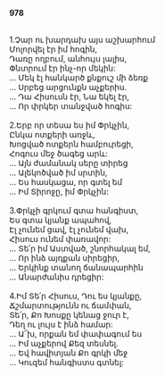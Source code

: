 **978**

\
1.Չար ու խարդախ այս աշխարհում\
Մոլորվել էր իմ հոգին,\
Դառը ողբում, անհույս լալիս,\
Փնտրում էր ինչ-որ մեկին:\
 ... Մեկ էլ հանկարծ քնքուշ մի ձեռք\
 ... Սրբեց արցունքն աչքերիս.\
 ... Դա Հիսուսն էր, Նա եկել էր,\
 ... Որ փրկեր տանջված հոգիս:\
\
2.Երբ որ տեսա ես իմ Փրկչին,\
Ընկա ոտքերի առջև,\
Խոցված ոտքերն համբուրեցի,\
Հոգուս մեջ ծագեց արև:\
 ... Այն ժամանակ սերը տիրեց\
 ... Ալեկոծված իմ սրտին,\
 ... Ես հասկացա, որ գտել եմ\
 ... Իմ Տիրոջը, իմ Փրկչին:\
\
3.Փրկչի գրկում գտա հանգիստ,\
Ես գտա կյանք ապահով,\
Էլ չունեմ ցավ, էլ չունեմ վախ,\
Հիսուս ունեմ փառավոր:\
 ... Տե՛ր իմ Աստված, շնորհակալ եմ,\
 ... Որ ինձ այդքան սիրեցիր,\
 ... Երկինք տանող ճանապարհին\
 ... Անարժանիս դրեցիր:\
\
4.Իմ Տե՛ր Հիսուս, Դու ես կյանքը,\
Ճշմարտությունն ու ճամփան,\
Տե՛ր, Քո Խոսքը կենաց ջուր է,\
Դեղ ու լույս է ինձ համար:\
 ... Ա՜խ, որքան եմ փափագում ես\
 ... Իմ աչքերով Քեզ տեսնել.\
 ... Եվ հավիտյան Քո գրկի մեջ\
 ... Կուզեմ հանգիստս գտնել:
